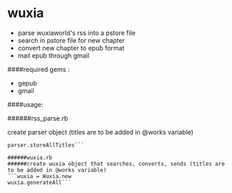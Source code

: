 # wuxia
- parse wuxiaworld's rss into a pstore file
- search in pstore file for new chapter
- convert new chapter to epub format
- mail epub through gmail

####required gems :
- gepub
- gmail

####usage:

######rss_parse.rb

create parser object (titles are to be added in @works variable)
```parser = Parse_RSS.new
parser.storeAllTitles```

######wuxia.rb
######create wuxia object that searches, converts, sends (titles are to be added in @works variable)
```wuxia = Wuxia.new
wuxia.generateAll```
